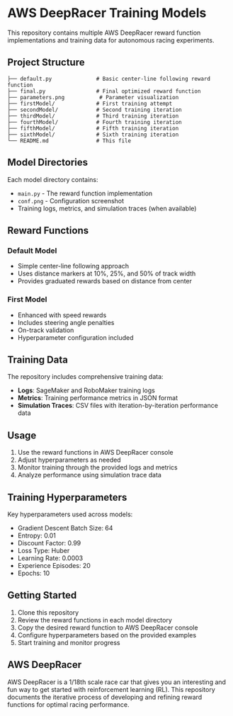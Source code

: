 # AWS DeepRacer Training Models

This repository contains multiple AWS DeepRacer reward function implementations and training data for autonomous racing experiments.

## Project Structure

```
├── default.py              # Basic center-line following reward function
├── final.py                # Final optimized reward function
├── parameters.png           # Parameter visualization
├── firstModel/             # First training attempt
├── secondModel/            # Second training iteration
├── thirdModel/             # Third training iteration
├── fourthModel/            # Fourth training iteration
├── fifthModel/             # Fifth training iteration
├── sixthModel/             # Sixth training iteration
└── README.md               # This file
```

## Model Directories

Each model directory contains:
- `main.py` - The reward function implementation
- `conf.png` - Configuration screenshot
- Training logs, metrics, and simulation traces (when available)

## Reward Functions

### Default Model
- Simple center-line following approach
- Uses distance markers at 10%, 25%, and 50% of track width
- Provides graduated rewards based on distance from center

### First Model
- Enhanced with speed rewards
- Includes steering angle penalties
- On-track validation
- Hyperparameter configuration included

## Training Data

The repository includes comprehensive training data:
- **Logs**: SageMaker and RoboMaker training logs
- **Metrics**: Training performance metrics in JSON format
- **Simulation Traces**: CSV files with iteration-by-iteration performance data

## Usage

1. Use the reward functions in AWS DeepRacer console
2. Adjust hyperparameters as needed
3. Monitor training through the provided logs and metrics
4. Analyze performance using simulation trace data

## Training Hyperparameters

Key hyperparameters used across models:
- Gradient Descent Batch Size: 64
- Entropy: 0.01
- Discount Factor: 0.99
- Loss Type: Huber
- Learning Rate: 0.0003
- Experience Episodes: 20
- Epochs: 10

## Getting Started

1. Clone this repository
2. Review the reward functions in each model directory
3. Copy the desired reward function to AWS DeepRacer console
4. Configure hyperparameters based on the provided examples
5. Start training and monitor progress

## AWS DeepRacer

AWS DeepRacer is a 1/18th scale race car that gives you an interesting and fun way to get started with reinforcement learning (RL). This repository documents the iterative process of developing and refining reward functions for optimal racing performance.
